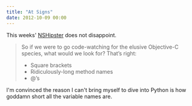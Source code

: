 ```yaml
---
title: "At Signs"
date: 2012-10-09 00:00
---
```


<p>This weeks' <a href="http://nshipster.com/at-compiler-directives/">NSHipster</a> does not disappoint.</p>

<blockquote>
  <p>So if we were to go code-watching for the elusive Objective-C species, what would we look for? That’s right:</p>
  
  <ul>
  <li>Square brackets</li>
  <li>Ridiculously-long method names</li>
  <li>@’s</li>
  </ul>

</blockquote>

<p>I'm convinced the reason I can't bring myself to dive into Python is how goddamn short all the variable names are.</p>

<!-- more -->

